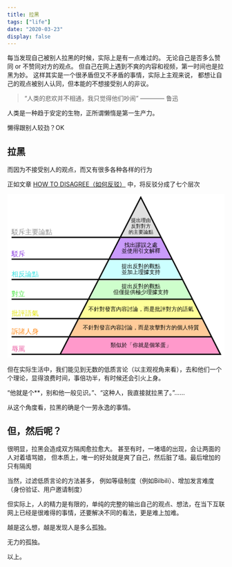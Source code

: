 ```yaml
---
title: 拉黑
tags: ["life"]
date: "2020-03-23"
display: false
---
```


每当发现自己被别人拉黑的时候，实际上是有一点难过的。
无论自己是否多么赞同 or 不赞同对方的观点。
但自己在网上遇到不爽的内容和视频，第一时间也是拉黑为妙。
这样其实是一个很矛盾但又不矛盾的事情，实际上主观来说，
都想让自己的观点被别人认同，但本能的不想接受别人的非议。

> “人类的悲欢并不相通，我只觉得他们吵闹” ———— 鲁迅

人类是一种趋于安定的生物，正所谓懒惰是第一生产力。

懒得跟别人较劲？OK

## **拉黑**

而因为不接受别人的观点，而又有很多各种各样的行为

正如文章 [HOW TO DISAGREE（如何反驳）](http://www.paulgraham.com/disagree.html) 中，将反驳分成了七个层次

![01](./1.png)

但在实际生活中，我们能见到无数的低质言论（以主观视角来看），去和他们一个个理论，显得浪费时间，事倍功半，有时候还会引火上身。

“他就是个**，别和他一般见识。”、“这种人，我直接就拉黑了。”……

从这个角度看，拉黑的确是个一劳永逸的事情。

## 但，然后呢？

很明显，拉黑会造成双方隔阂愈拉愈大。
甚至有时，一堵墙的出现，会让两面的人对着墙骂娘，
但本质上，唯一的好处就是爽了自己，然后脏了墙。最后增加的只有隔阂

当然，过滤低质言论的方法甚多，
例如等级制度（例如Bilbili）、增加发言难度（身份验证、用户邀请制度）

但实际上，人的精力是有限的，单纯的完整的输出自己的观点、想法，在当下互联网上已经是很难得的事情，还要解决不同的看法，更是难上加难。

越是这么想，越是发现人是多么孤独。

无力的孤独。

以上。
